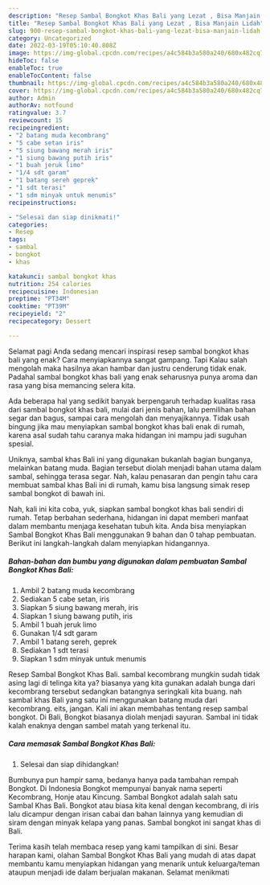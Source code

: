 ```yaml
---
description: "Resep Sambal Bongkot Khas Bali yang Lezat , Bisa Manjain Lidah"
title: "Resep Sambal Bongkot Khas Bali yang Lezat , Bisa Manjain Lidah"
slug: 900-resep-sambal-bongkot-khas-bali-yang-lezat-bisa-manjain-lidah
category: Uncategorized
date: 2022-03-19T05:10:40.808Z
image: https://img-global.cpcdn.com/recipes/a4c584b3a580a240/680x482cq70/sambal-bongkot-khas-bali-foto-resep-utama.jpg
hideToc: false
enableToc: true
enableTocContent: false
thumbnail: https://img-global.cpcdn.com/recipes/a4c584b3a580a240/680x482cq70/sambal-bongkot-khas-bali-foto-resep-utama.jpg
cover: https://img-global.cpcdn.com/recipes/a4c584b3a580a240/680x482cq70/sambal-bongkot-khas-bali-foto-resep-utama.jpg
author: Admin
authorAv: notfound
ratingvalue: 3.7
reviewcount: 15
recipeingredient:
- "2 batang muda kecombrang"
- "5 cabe setan iris"
- "5 siung bawang merah iris"
- "1 siung bawang putih iris"
- "1 buah jeruk limo"
- "1/4 sdt garam"
- "1 batang sereh geprek"
- "1 sdt terasi"
- "1 sdm minyak untuk menumis"
recipeinstructions:

- "Selesai dan siap dinikmati!"
categories:
- Resep
tags:
- sambal
- bongkot
- khas

katakunci: sambal bongkot khas 
nutrition: 254 calories
recipecuisine: Indonesian
preptime: "PT34M"
cooktime: "PT39M"
recipeyield: "2"
recipecategory: Dessert

---
```



Selamat pagi Anda sedang mencari inspirasi resep sambal bongkot khas bali yang enak? Cara menyiapkannya sangat gampang. Tapi Kalau salah mengolah maka hasilnya akan hambar dan justru cenderung tidak enak. Padahal sambal bongkot khas bali yang enak seharusnya punya aroma dan rasa yang bisa memancing selera kita.


Ada beberapa hal yang sedikit banyak berpengaruh terhadap kualitas rasa dari sambal bongkot khas bali, mulai dari jenis bahan, lalu pemilihan bahan segar dan bagus, sampai cara mengolah dan menyajikannya. Tidak usah bingung jika mau menyiapkan sambal bongkot khas bali enak di rumah, karena asal sudah tahu caranya maka hidangan ini mampu jadi suguhan spesial.

Uniknya, sambal khas Bali ini yang digunakan bukanlah bagian bunganya, melainkan batang muda. Bagian tersebut diolah menjadi bahan utama dalam sambal, sehingga terasa segar. Nah, kalau penasaran dan pengin tahu cara membuat sambal khas Bali ini di rumah, kamu bisa langsung simak resep sambal bongkot di bawah ini.


Nah, kali ini kita coba, yuk, siapkan sambal bongkot khas bali sendiri di rumah. Tetap berbahan sederhana, hidangan ini dapat memberi manfaat dalam membantu menjaga kesehatan tubuh kita. Anda bisa menyiapkan Sambal Bongkot Khas Bali menggunakan 9 bahan dan 0 tahap pembuatan. Berikut ini langkah-langkah dalam menyiapkan hidangannya.

<!--inarticleads1-->

##### Bahan-bahan dan bumbu yang digunakan dalam pembuatan Sambal Bongkot Khas Bali:

1. Ambil 2 batang muda kecombrang
1. Sediakan 5 cabe setan, iris
1. Siapkan 5 siung bawang merah, iris
1. Siapkan 1 siung bawang putih, iris
1. Ambil 1 buah jeruk limo
1. Gunakan 1/4 sdt garam
1. Ambil 1 batang sereh, geprek
1. Sediakan 1 sdt terasi
1. Siapkan 1 sdm minyak untuk menumis


Resep Sambal Bongkot Khas Bali. sambal kecombrang mungkin sudah tidak asing lagi di telinga kita ya? biasanya yang kita gunakan adalah bunga dari kecombrang tersebut sedangkan batangnya seringkali kita buang. nah sambal khas Bali yang satu ini menggunakan batang muda dari kecombrang. eits, jangan. Kali ini akan membahas tentang resep sambal bongkot. Di Bali, Bongkot biasanya diolah menjadi sayuran. Sambal ini tidak kalah enaknya dengan sambel matah yang terkenal itu. 

<!--inarticleads2-->

##### Cara memasak Sambal Bongkot Khas Bali:


1. Selesai dan siap dihidangkan!

Bumbunya pun hampir sama, bedanya hanya pada tambahan rempah Bongkot. Di Indonesia Bongkot mempunyai banyak nama seperti Kecombrang, Honje atau Kincung. Sambal Bongkot adalah salah satu Sambal Khas Bali. Bongkot atau biasa kita kenal dengan kecombrang, di iris lalu dicampur dengan irisan cabai dan bahan lainnya yang kemudian di siram dengan minyak kelapa yang panas. Sambal bongkot ini sangat khas di Bali. 

Terima kasih telah membaca resep yang kami tampilkan di sini. Besar harapan kami, olahan Sambal Bongkot Khas Bali yang mudah di atas dapat membantu kamu menyiapkan hidangan yang menarik untuk keluarga/teman ataupun menjadi ide dalam berjualan makanan. Selamat menikmati
